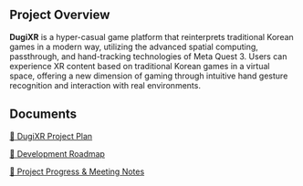 <html lang="eng">
<head>

</head>
<body>
    <h2>Project Overview</h2>
    <p>
        <strong>DugiXR</strong> is a hyper-casual game platform that reinterprets traditional Korean games in a modern way, 
        utilizing the advanced spatial computing, passthrough, and hand-tracking technologies of Meta Quest 3. 
        Users can experience XR content based on traditional Korean games in a virtual space, 
        offering a new dimension of gaming through intuitive hand gesture recognition and interaction with real environments.
    </p>
    <h2>Documents</h2>
    <p><a href="./DugiXR_PDF/DugiXR_프로젝트기획안-압축됨.pdf">📄 DugiXR Project Plan</a></p>
    <p><a href="./DugiXR_PDF/다은_개발로드맵.pdf">📄 Development Roadmap</a></p>
    <p><a href="./DugiXR_PDF/DugiXR_진행과정.pdf">📄 Project Progress & Meeting Notes</a></p>
</body>
</html>
